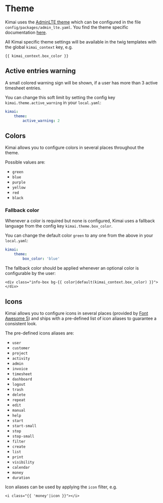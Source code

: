 # Theme

Kimai uses the [AdminLTE theme](https://github.com/kevinpapst/AdminLTEBundle/) which can be configured in the file `config/packages/admin_lte.yaml`. 
You find the theme specific documentation [here](https://github.com/kevinpapst/AdminLTEBundle/blob/master/Resources/docs/configurations.md).

All Kimai specific theme settings will be available in the twig templates with the global `kimai_context` key, e.g.

```twig
{{ kimai_context.box_color }}
``` 

## Active entries warning

A small colored warning sign will be shown, if a user has more than 3 active timesheet entries.

You can change this soft limit by setting the config key `kimai.theme.active_warning` in your `local.yaml`:

```yaml
kimai:
    theme:
        active_warning: 2
```

## Colors

Kimai allows you to configure colors in several places throughout the theme. 

Possible values are:

- `green`
- `blue`
- `purple`
- `yellow`
- `red`
- `black`

### Fallback color

Whenever a color is required but none is configured, Kimai uses a fallback language from the config key `kimai.theme.box_color`.

You can change the default color `green` to any one from the above in your `local.yaml`:

```yaml
kimai:
    theme:
        box_color: 'blue'
```

The fallback color should be applied whenever an optional color is configurable by the user:

```twig
<div class="info-box bg-{{ color|default(kimai_context.box_color) }}"></div>
```

## Icons

Kimai allows you to configure icons in several places (provided by [Font Awesome 5](https://fontawesome.com/icons)) and ships 
with a pre-defined list of icon aliases to guarantee a consistent look.  

The pre-defined icons aliases are:

- `user`
- `customer`
- `project`
- `activity`
- `admin`
- `invoice`
- `timesheet`
- `dashboard`
- `logout`
- `trash`
- `delete`
- `repeat`
- `edit`
- `manual`
- `help`
- `start`
- `start-small`
- `stop`
- `stop-small`
- `filter`
- `create`
- `list`
- `print`
- `visibility`
- `calendar`
- `money`
- `duration`

Icon aliases can be used by applying the `icon` filter, e.g.

```
<i class="{{ 'money'|icon }}"></i>
```


